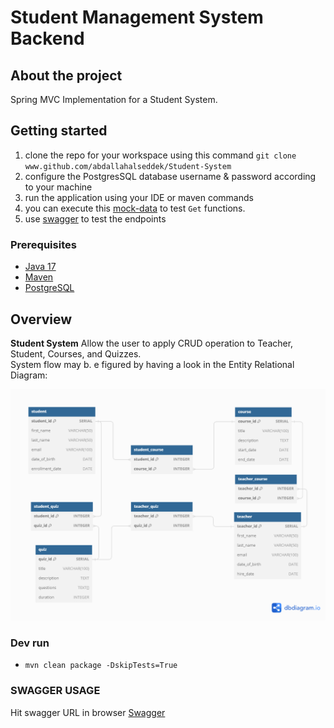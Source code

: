 # Student Management System Backend

## About the project

Spring MVC Implementation for a Student System.

## Getting started

1. clone the repo for your workspace using this command `git clone www.github.com/abdallahalseddek/Student-System`
2. configure the PostgresSQL database username & password according to your machine
3. run the application using your IDE or maven commands
4. you can execute this [mock-data](/src/main/resources/mock-data.sql)  to test `Get` functions.
5. use [swagger](#swagger-usage) to test the endpoints

### Prerequisites

- [Java 17](https://openjdk.java.net/)
- [Maven](https://maven.apache.org/)
- [PostgreSQL](www.postgresql.org)

## Overview

**Student System** Allow the user to apply CRUD operation to Teacher, Student, Courses, and Quizzes.</br>
System flow may b.
e figured by having a look in the Entity Relational Diagram:

<img src="src/main/resources/img/student_ERD.png" alt="ERD">

### Dev run

- `mvn clean package -DskipTests=True`

### SWAGGER USAGE

Hit swagger URL in browser
[Swagger](http://localhost:8080/swagger-ui/index.html)
